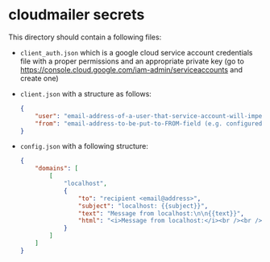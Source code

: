 # cloudmailer secrets


This directory should contain a following files:


- `client_auth.json` which is a google cloud service account credentials file
    with a proper permissions and an appropriate private key (go to
    https://console.cloud.google.com/iam-admin/serviceaccounts and create one)

- `client.json` with a structure as follows:
    ```json
    {
        "user": "email-address-of-a-user-that-service-account-will-impersonate",
        "from": "email-address-to-be-put-to-FROM-field (e.g. configured alias)"
    }
    ```

- `config.json` with a following structure:
    ```json
    {
        "domains": [
            [
                "localhost",
                {
                    "to": "recipient <email@address>",
                    "subject": "localhost: {{subject}}",
                    "text": "Message from localhost:\n\n{{text}}",
                    "html": "<i>Message from localhost:</i><br /><br />{{html}}"
                }
            ]
        ]
    }
    ```
